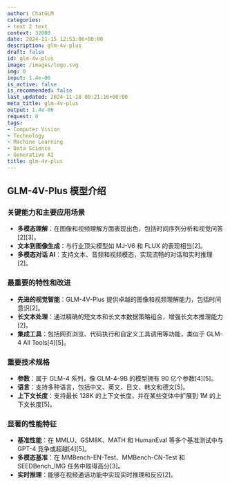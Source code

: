 ```yaml
---
author: ChatGLM
categories:
- text 2 text
context: 32000
date: 2024-11-15 12:53:06+00:00
description: glm-4v-plus
draft: false
id: glm-4v-plus
image: /images/logo.svg
img: 0
input: 1.4e-06
is_active: false
is_recommended: false
last_updated: 2024-11-18 00:21:16+00:00
meta_title: glm-4v-plus
output: 1.4e-06
request: 0
tags:
- Computer Vision
- Technology
- Machine Learning
- Data Science
- Generative AI
title: glm-4v-plus
---
```




## GLM-4V-Plus 模型介绍

### 关键能力和主要应用场景
- **多模态理解**：在图像和视频理解方面表现出色，包括时间序列分析和视觉问答[2][3]。
- **文本到图像生成**：与行业顶尖模型如 MJ-V6 和 FLUX 的表现相当[2]。
- **多模态对话 AI**：支持文本、音频和视频模态，实现流畅的对话和实时推理[2]。

### 最重要的特性和改进
- **先进的视觉智能**：GLM-4V-Plus 提供卓越的图像和视频理解能力，包括时间意识[2]。
- **长文本处理**：通过精确的短文本和长文本数据策略组合，增强长文本推理能力[2]。
- **集成工具**：包括网页浏览、代码执行和自定义工具调用等功能，类似于 GLM-4 All Tools[4][5]。

### 重要技术规格
- **参数**：属于 GLM-4 系列，像 GLM-4-9B 的模型拥有 90 亿个参数[4][5]。
- **语言**：支持多种语言，包括中文、英文、日文、韩文和德文[5]。
- **上下文长度**：支持最长 128K 的上下文长度，并在某些变体中扩展到 1M 的上下文长度[5]。

### 显著的性能特征
- **基准性能**：在 MMLU、GSM8K、MATH 和 HumanEval 等多个基准测试中与 GPT-4 竞争或超越[4][5]。
- **多模态基准**：在 MMBench-EN-Test、MMBench-CN-Test 和 SEEDBench_IMG 任务中取得高分[3]。
- **实时推理**：能够在视频通话功能中实现实时推理和反应[2]。

